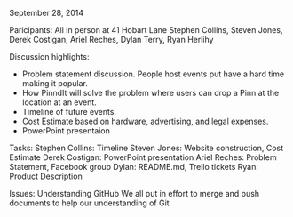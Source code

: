 September 28, 2014

Paricipants: All in person at 41 Hobart Lane
Stephen Collins, Steven Jones, Derek Costigan, 
Ariel Reches, Dylan Terry, Ryan Herlihy

Discussion highlights:
- Problem statement discussion. People host events put have a hard time making it popular.
- How PinndIt will solve the problem where users can drop a Pinn at the location at an event.
- Timeline of future events.
- Cost Estimate based on hardware, advertising, and legal expenses.
- PowerPoint presentaion 

Tasks:
Stephen Collins: Timeline
Steven Jones: Website construction, Cost Estimate
Derek Costigan: PowerPoint presentation
Ariel Reches: Problem Statement, Facebook group
Dylan: README.md, Trello tickets
Ryan: Product Description

Issues:
Understanding GitHub
We all put in effort to merge and push documents to help our understanding of Git